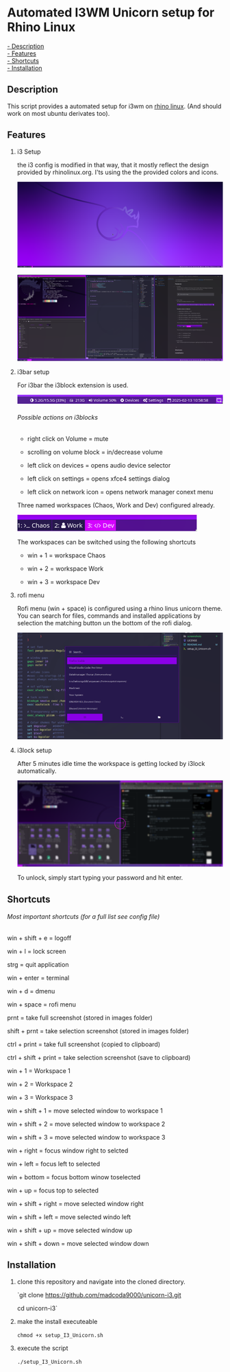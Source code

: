 # Automated I3WM Unicorn setup for Rhino Linux

[- Description](#Description)\
[- Features](#Features)\
[- Shortcuts](#Shortcuts)\
[- Installation](#Installation)

## Description

This script provides a automated setup for i3wm on [rhino linux](https://rhinolinux.org/). (And should work on most ubuntu derivates too).

## Features

1. i3 Setup
   
   the i3 config is modified in that way, that it mostly reflect the design provided by rhinolinux.org. I'ts using the the provided colors and icons.
   
   ![](screenshots/blank_desktop.png)
   
   ![](screenshots/desktop.png)
   
   
   

2. i3bar setup
   
   For i3bar the i3block extension is used.
   
   ![](screenshots/i3bar_blocks.png)
   
   
   ###### Possible actions on i3blocks
   
   - right click on Volume = mute
   
   - scrolling on volume block = in/decrease volume
   
   - left click on devices = opens audio device selector
   
   - left click on settings = opens xfce4 settings dialog
   
   - left click on network icon = opens network manager conext menu
   
   
   Three named workspaces (Chaos, Work and Dev) configured already.
   
   ![](screenshots/i3bar_workspaces.png)
   
   The workspaces can be switched using the following shortcuts
   
   
   - win + 1 = workspace Chaos
   
   - win + 2 = workspace Work
   
   - win + 3 = workspace Dev

3. rofi menu
   
   Rofi menu (win + space) is configured using a rhino linus unicorn theme. You can search for files, commands and installed applications by selection the matching button un the bottom of the rofi dialog.
   
   ![](screenshots/rofi.png)
   
   

4. i3lock setup
   
   After 5 minutes idle time the workspace is getting locked by i3lock automatically.
   
   ![](screenshots/s_LockScreen.png)
   
   To unlock, simply start typing your password and hit enter.

## Shortcuts

###### Most important shortcuts (for a full list see config file)

win + shift + e = logoff

win + l = lock screen

strg = quit application

win + enter = terminal

win + d = dmenu

win + space = rofi menu

prnt = take full screenshot (stored in images folder)

shift + prnt = take selection screenshot (stored in images folder)

ctrl + print = take full screenshot (copied to clipboard)

ctrl + shift + print = take selection screenshot (save to clipboard)

win + 1 = Workspace 1

win + 2 = Workspace 2

win + 3 = Workspace 3

win + shift + 1 = move selected window to workspace 1

win + shift + 2 = move selected window to workspace 2

win + shift + 3 = move selected window to workspace 3

win + right = focus window right to selcted

win + left = focus left to selected

win + bottom = focus bottom winow toselected

win + up = focus top to selected

win + shift + right = move selected window right

win + shift + left = move selected windo left

win + shift + up = move selected window up

win + shift + down = move selected window down

## Installation

1. clone this repository and navigate into the cloned directory.
   
   `git clone https://github.com/madcoda9000/unicorn-i3.git
   
   cd unicorn-i3`
   

2.  make the install executeable
    
    `chmod +x setup_I3_Unicorn.sh`
    

3. execute the script
   
   `./setup_I3_Unicorn.sh`

